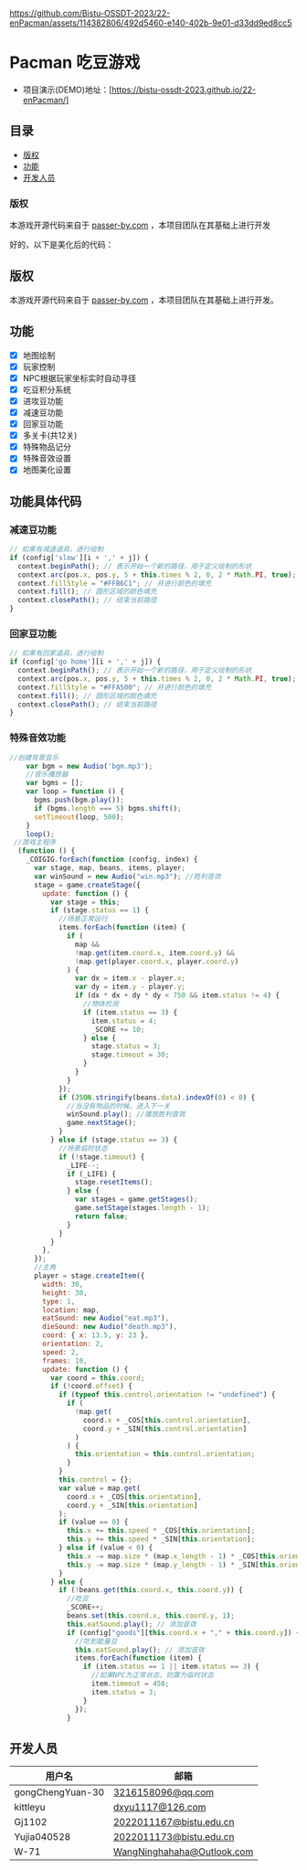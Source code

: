 
https://github.com/Bistu-OSSDT-2023/22-enPacman/assets/114382806/492d5460-e140-402b-9e01-d33dd9ed8cc5

# Pacman 吃豆游戏

- 项目演示(DEMO)地址：[https://bistu-ossdt-2023.github.io/22-enPacman/]

## 目录

- [版权](#版权)
- [功能](#功能)
- [开发人员](#开发人员)

### 版权
本游戏开源代码来自于 [passer-by.com](https://passer-by.com/) ，本项目团队在其基础上进行开发

好的，以下是美化后的代码：

## 版权

本游戏开源代码来自于 [passer-by.com](https://passer-by.com/) ，本项目团队在其基础上进行开发。

## 功能

- [x] 地图绘制
- [x] 玩家控制
- [x] NPC根据玩家坐标实时自动寻径
- [x] 吃豆积分系统
- [x] 进攻豆功能
- [x] 减速豆功能
- [x] 回家豆功能  
- [x] 多关卡(共12关)
- [x] 特殊物品记分
- [x] 特殊音效设置
- [x] 地图美化设置

## 功能具体代码

### 减速豆功能

```js
// 如果有减速道具，进行绘制 
if (config['slow'][i + ',' + j]) {
  context.beginPath(); // 表示开始一个新的路径，用于定义绘制的形状
  context.arc(pos.x, pos.y, 5 + this.times % 2, 0, 2 * Math.PI, true);
  context.fillStyle = "#FFB6C1"; // 并进行颜色的填充
  context.fill(); // 圆形区域的颜色填充
  context.closePath(); // 结束当前路径
}
```

### 回家豆功能

```js
// 如果有回家道具，进行绘制
if (config['go home'][i + ',' + j]) {
  context.beginPath(); // 表示开始一个新的路径，用于定义绘制的形状
  context.arc(pos.x, pos.y, 5 + this.times % 2, 0, 2 * Math.PI, true);
  context.fillStyle = "#FFA500"; // 并进行颜色的填充
  context.fill(); // 圆形区域的颜色填充
  context.closePath(); // 结束当前路径
}
```

### 特殊音效功能

```js
//创建背景音乐
    var bgm = new Audio('bgm.mp3');
    //音乐播放器
    var bgms = [];
    var loop = function () {
      bgms.push(bgm.play());
      if (bgms.length === 5) bgms.shift();
      setTimeout(loop, 500);
    }
    loop();
 //游戏主程序
  (function () {
    _COIGIG.forEach(function (config, index) {
      var stage, map, beans, items, player;
      var winSound = new Audio("win.mp3"); //胜利音效
      stage = game.createStage({
        update: function () {
          var stage = this;
          if (stage.status == 1) {
            //场景正常运行
            items.forEach(function (item) {
              if (
                map &&
                !map.get(item.coord.x, item.coord.y) &&
                !map.get(player.coord.x, player.coord.y)
              ) {
                var dx = item.x - player.x;
                var dy = item.y - player.y;
                if (dx * dx + dy * dy < 750 && item.status != 4) {
                  //物体检测
                  if (item.status == 3) {
                    item.status = 4;
                    _SCORE += 10;
                  } else {
                    stage.status = 3;
                    stage.timeout = 30;
                  }
                }
              }
            });
            if (JSON.stringify(beans.data).indexOf(0) < 0) {
              //当没有物品的时候，进入下一关
              winSound.play(); //播放胜利音效
              game.nextStage();
            }
          } else if (stage.status == 3) {
            //场景临时状态
            if (!stage.timeout) {
              _LIFE--;
              if (_LIFE) {
                stage.resetItems();
              } else {
                var stages = game.getStages();
                game.setStage(stages.length - 1);
                return false;
              }
            }
          }
        },
      });
      //主角
      player = stage.createItem({
        width: 30,
        height: 30,
        type: 1,
        location: map,
        eatSound: new Audio("eat.mp3"),
        dieSound: new Audio("death.mp3"),
        coord: { x: 13.5, y: 23 },
        orientation: 2,
        speed: 2,
        frames: 10,
        update: function () {
          var coord = this.coord;
          if (!coord.offset) {
            if (typeof this.control.orientation != "undefined") {
              if (
                !map.get(
                  coord.x + _COS[this.control.orientation],
                  coord.y + _SIN[this.control.orientation]
                )
              ) {
                this.orientation = this.control.orientation;
              }
            }
            this.control = {};
            var value = map.get(
              coord.x + _COS[this.orientation],
              coord.y + _SIN[this.orientation]
            );
            if (value == 0) {
              this.x += this.speed * _COS[this.orientation];
              this.y += this.speed * _SIN[this.orientation];
            } else if (value < 0) {
              this.x -= map.size * (map.x_length - 1) * _COS[this.orientation];
              this.y -= map.size * (map.y_length - 1) * _SIN[this.orientation];
            }
          } else {
            if (!beans.get(this.coord.x, this.coord.y)) {
              //吃豆
              _SCORE++;
              beans.set(this.coord.x, this.coord.y, 1);
              this.eatSound.play(); // 添加音效
              if (config["goods"][this.coord.x + "," + this.coord.y]) {
                //吃到能量豆
                this.eatSound.play(); // 添加音效
                items.forEach(function (item) {
                  if (item.status == 1 || item.status == 3) {
                    //如果NPC为正常状态，则置为临时状态
                    item.timeout = 450;
                    item.status = 3;
                  }
                });
              }
```

## 开发人员

| 用户名           | 邮箱                         |
| ---------------- | ---------------------------- |
| gongChengYuan-30 | 3216158096@qq.com            |
| kittleyu         | dxyu1117@126.com             |
| Gj1102           | 2022011167@bistu.edu.cn      |
| Yujia040528      | 2022011173@bistu.edu.cn      |
| W-71             | WangNinghahaha@Outlook.com   |
